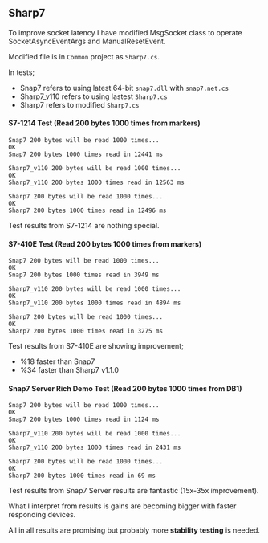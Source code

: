 ## Sharp7
To improve socket latency I have modified MsgSocket class to operate SocketAsyncEventArgs and ManualResetEvent.

Modified file is in `Common` project as `Sharp7.cs`.

In tests;
- Snap7 refers to using latest 64-bit `snap7.dll` with `snap7.net.cs`
- Sharp7_v110 refers to using lastest `Sharp7.cs`
- Sharp7 refers to modified `Sharp7.cs`

#### S7-1214 Test (Read 200 bytes 1000 times from markers)
```
Snap7 200 bytes will be read 1000 times...
OK
Snap7 200 bytes 1000 times read in 12441 ms

Sharp7_v110 200 bytes will be read 1000 times...
OK
Sharp7_v110 200 bytes 1000 times read in 12563 ms

Sharp7 200 bytes will be read 1000 times...
OK
Sharp7 200 bytes 1000 times read in 12496 ms
```
Test results from S7-1214 are nothing special.


#### S7-410E Test (Read 200 bytes 1000 times from markers)
```
Snap7 200 bytes will be read 1000 times...
OK
Snap7 200 bytes 1000 times read in 3949 ms

Sharp7_v110 200 bytes will be read 1000 times...
OK
Sharp7_v110 200 bytes 1000 times read in 4894 ms

Sharp7 200 bytes will be read 1000 times...
OK
Sharp7 200 bytes 1000 times read in 3275 ms
```
Test results from S7-410E are showing improvement; 
- %18 faster than Snap7
- %34 faster than Sharp7 v1.1.0

#### Snap7 Server Rich Demo Test (Read 200 bytes 1000 times from DB1)
```
Snap7 200 bytes will be read 1000 times...
OK
Snap7 200 bytes 1000 times read in 1124 ms

Sharp7_v110 200 bytes will be read 1000 times...
OK
Sharp7_v110 200 bytes 1000 times read in 2431 ms

Sharp7 200 bytes will be read 1000 times...
OK
Sharp7 200 bytes 1000 times read in 69 ms
```
Test results from Snap7 Server results are fantastic (15x-35x improvement).

What I interpret from results is gains are becoming bigger with faster responding devices.

All in all results are promising but probably more **stability testing** is needed.

